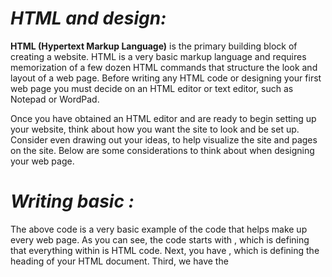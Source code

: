 # *HTML and design:*

**HTML (Hypertext Markup Language)** is the primary building block of creating a 
website. HTML is a very basic markup language and requires memorization of a 
few dozen HTML commands that structure the look and layout of a web page. Before 
writing any HTML code or designing your first web page
 you must decide on an HTML editor or text editor, such as Notepad or WordPad.

Once you have obtained an HTML editor and are ready to begin setting up your 
website, think about how you want the site to look and be set up.
 Consider even drawing out your ideas, to help visualize the site 
 and pages on the site. Below are some considerations to think about
  when designing your web page.

  # *Writing basic :*
The above code is a  very basic example of the code that helps make up every web page.
 As you can see, the code starts with <html>, which is defining that everything within <html> is HTML code.
      Next, you have <head>, which is defining the heading of your HTML document. Third, we have the <title> section
           within <head>, which defines the web page title that is displayed at the top of the Internet browser window. 
               Finally, the <body> section contains what is shown on the web page.

Below is additional code that can be placed in the <body> section of the code
    
    to help familiarize you with some of the most commonly used HTML commands.

     *WireFrames*:

     A wireframe is a simple sketch of the key information that needs to go on each page of a
site. It shows the hierarchy of the information and how much space it might require.

# Html5 Layout:

  HTML5 introduces a new set of elements that allow you to divide up the
parts of a page. The names of these elements indicate the kind of content
you will find in them. They are still subject to change, but that has not
stopped many web page authors using them already.

![see this](https://www.mrc-productivity.com/forum/images/semantics.jpg)


    
   

